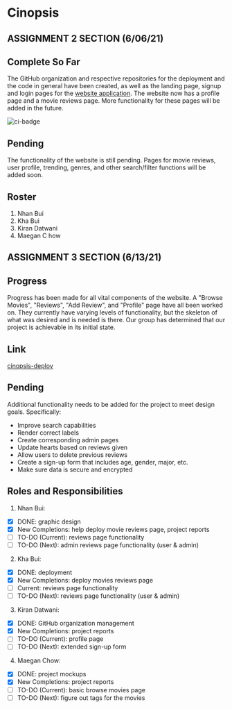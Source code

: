 # Cinopsis

## ASSIGNMENT 2 SECTION (6/06/21)

## Complete So Far

The GitHub organization and respective repositories for the deployment and the code in general have been created, as well as the landing page, signup and login pages for the [website application](http://143.244.158.228/). The website now has a profile page and a movie reviews page. More functionality for these pages will be added in the future.

![ci-badge](https://github.com/ics-software-engineering/meteor-application-template-react/workflows/ci-meteor-application-template-react/badge.svg)

## Pending

The functionality of the website is still pending. Pages for movie reviews, user profile, trending, genres, and other search/filter functions will be added soon.

## Roster 

1. Nhan Bui
2. Kha Bui
3. Kiran Datwani
4. Maegan C how

## ASSIGNMENT 3 SECTION (6/13/21)

## Progress

Progress has been made for all vital components of the website. A "Browse Movies", "Reviews", "Add Review", and "Profile" page have all been worked on. They currently have varying levels of functionality, but the skeleton of what was desired and is needed is there. Our group has determined that our project is achievable in its initial state.  

## Link

[cinopsis-deploy](https://github.com/Filmaholics/cinopsis.deploy)

## Pending

Additional functionality needs to be added for the project to meet design goals. Specifically:

- Improve search capabilities
- Render correct labels 
- Create corresponding admin pages
- Update hearts based on reviews given
- Allow users to delete previous reviews
- Create a sign-up form that includes age, gender, major, etc.
- Make sure data is secure and encrypted 

## Roles and Responsibilities

1. Nhan Bui: 
- [x] DONE: graphic design
- [x] New Completions: help deploy movie reviews page, project reports
- [ ] TO-DO (Current): reviews page functionality 
- [ ] TO-DO (Next): admin reviews page functionality (user & admin)
   
2. Kha Bui:
- [x] DONE: deployment
- [x] New Completions: deploy movies reviews page
- [ ] Current: reviews page functionality 
- [ ] TO-DO (Next): reviews page functionality (user & admin)
   
3. Kiran Datwani:
- [x] DONE: GitHub organization management
- [x] New Completions: project reports
- [ ] TO-DO (Current): profile page
- [ ] TO-DO (Next): extended sign-up form
   
4. Maegan Chow:
- [x] DONE: project mockups
- [x] New Completions: project reports
- [ ] TO-DO (Current): basic browse movies page
- [ ] TO-DO (Next): figure out tags for the movies
